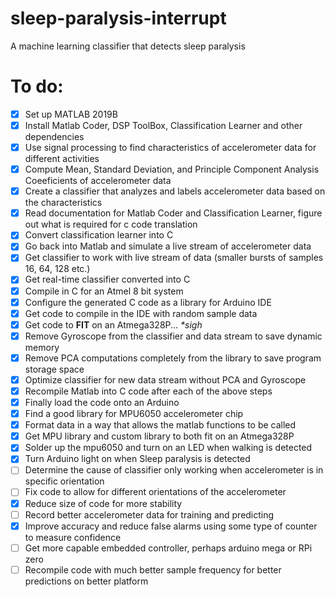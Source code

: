 # sleep-paralysis-interrupt
A machine learning classifier that detects sleep paralysis

# To do:
 - [x] Set up MATLAB 2019B
 - [x] Install Matlab Coder, DSP ToolBox, Classification Learner and other dependencies
 - [x] Use signal processing to find characteristics of accelerometer data for different activities
 - [x] Compute Mean, Standard Deviation, and Principle Component Analysis Coeeficients of accelerometer data
 - [x] Create a classifier that analyzes and labels accelerometer data based on the characteristics
 - [x] Read documentation for Matlab Coder and Classification Learner, figure out what is required for c code translation
 - [x] Convert classification learner into C
 - [x] Go back into Matlab and simulate a live stream of accelerometer data
 - [x] Get classifier to work with live stream of data (smaller bursts of samples 16, 64, 128 etc.)
 - [x] Get real-time classifier converted into C
 - [x] Compile in C for an Atmel 8 bit system
 - [x] Configure the generated C code as a library for Arduino IDE
 - [x] Get code to compile in the IDE with random sample data
 - [x] Get code to **FIT** on an Atmega328P... *\*sigh*
 - [x] Remove Gyroscope from the classifier and data stream to save dynamic memory
 - [x] Remove PCA computations completely from the library to save program storage space
 - [x] Optimize classifier for new data stream without PCA and Gyroscope
 - [x] Recompile Matlab into C code after each of the above steps  
 - [X] Finally load the code onto an Arduino
 - [X] Find a good library for MPU6050 accelerometer chip
 - [X] Format data in a way that allows the matlab functions to be called
 - [x] Get MPU library and custom library to both fit on an Atmega328P
 - [X] Solder up the mpu6050 and turn on an LED when walking is detected
 - [X] Turn Arduino light on when Sleep paralysis is detected
 - [ ] Determine the cause of classifier only working when accelerometer is in specific orientation
 - [ ] Fix code to allow for different orientations of the accelerometer
 - [X] Reduce size of code for more stability
 - [ ] Record better accelerometer data for training and predicting
 - [X] Improve accuracy and reduce false alarms using some type of counter to measure confidence
 - [ ] Get more capable embedded controller, perhaps arduino mega or RPi zero
 - [ ] Recompile code with much better sample frequency for better predictions on better platform
